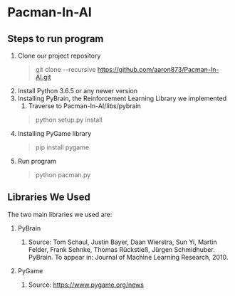 # Pacman-In-AI

## Steps to run program
1. Clone our project repository
   > git clone --recursive https://github.com/aaron873/Pacman-In-AI.git
2. Install Python 3.6.5 or any newer version
3. Installing PyBrain, the Reinforcement Learning Library we implemented
   1. Traverse to Pacman-In-AI/libs/pybrain
   > python setup.py install
2. Installing PyGame library
   > pip install pygame
5. Run program
   > python pacman.py
   
   
## Libraries We Used
The two main libraries we used are:
1. PyBrain
   1. Source: Tom Schaul, Justin Bayer, Daan Wierstra, Sun Yi, Martin Felder, Frank Sehnke, Thomas Rückstieß, Jürgen Schmidhuber. PyBrain. To appear in: Journal of Machine Learning Research, 2010.

2. PyGame
   1. Source: https://www.pygame.org/news
  
